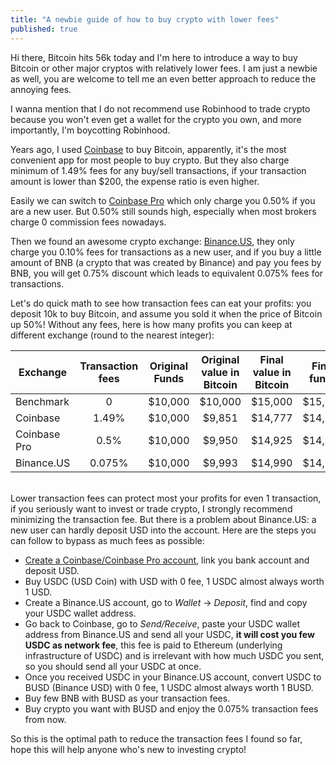 ```yaml
---
title: "A newbie guide of how to buy crypto with lower fees"
published: true
---
```


Hi there, Bitcoin hits 56k today and I'm here to introduce a way to buy Bitcoin or other major cryptos with relatively lower fees. I am just a newbie as well, you are welcome to tell me an even better approach to reduce the annoying fees.

I wanna mention that I do not recommend use Robinhood to trade crypto because you won't even get a wallet for the crypto you own, and more importantly, I'm boycotting Robinhood.

Years ago, I used [Coinbase](https://www.coinbase.com/) to buy Bitcoin, apparently, it's the most convenient app for most people to buy crypto. But they also charge minimum of 1.49% fees for any buy/sell transactions, if your transaction amount is lower than $200, the expense ratio is even higher.

Easily we can switch to [Coinbase Pro](https://pro.coinbase.com/) which only charge you 0.50% if you are a new user. But 0.50% still sounds high, especially when most brokers charge 0 commission fees nowadays.

Then we found an awesome crypto exchange: [Binance.US](https://www.binance.us/en/home), they only charge you 0.10% fees for transactions as a new user, and if you buy a little amount of BNB (a crypto that was created by Binance) and pay you fees by BNB, you will get 0.75% discount which leads to equivalent 0.075% fees for transactions.

Let's do quick math to see how transaction fees can eat your profits: you deposit 10k to buy Bitcoin, and assume you sold it when the price of Bitcoin up 50%! Without any fees, here is how many profits you can keep at different exchange (round to the nearest integer):

| Exchange     | Transaction fees | Original Funds | Original value in Bitcoin | Final value in Bitcoin | Final funds | Profits | Percentages |
| ------------ |:----------------:|:--------------:|:-------------------------:|:----------------------:|:-----------:|:-------:|:-----------:|
| Benchmark    | 0                | $10,000        | $10,000                   | $15,000                | $15,000     | $5,000  | 100%        |
| Coinbase     | 1.49%            | $10,000        | $9,851                    | $14,777                | $14,557     | $4,557  | 91%         |
| Coinbase Pro | 0.5%             | $10,000        | $9,950                    | $14,925                | $14,850     | $4,850  | 97%         |
| Binance.US   | 0.075%           | $10,000        | $9,993                    | $14,990                | $14,980     | $4,980  | 99.6%       |

<br>
Lower transaction fees can protect most your profits for even 1 transaction, if you seriously want to invest or trade crypto, I strongly recommend minimizing the transaction fee. But there is a problem about Binance.US: a new user can hardly deposit USD into the account. Here are the steps you can follow to bypass as much fees as possible:

- [Create a Coinbase/Coinbase Pro account](https://www.coinbase.com/join/liu_p8), link you bank account and deposit USD.
- Buy USDC (USD Coin) with USD with 0 fee, 1 USDC almost always worth 1 USD.
- Create a Binance.US account, go to *Wallet* -> *Deposit*, find and copy your USDC wallet address.
- Go back to Coinbase, go to *Send/Receive*, paste your USDC wallet address from Binance.US and send all your USDC, **it will cost you few USDC as network fee**, this fee is paid to Ethereum (underlying infrastructure of USDC) and is irrelevant with how much USDC you sent, so you should send all your USDC at once.
- Once you received USDC in your Binance.US account, convert USDC to BUSD (Binance USD) with 0 fee, 1 USDC almost always worth 1 BUSD.
- Buy few BNB with BUSD as your transaction fees.
- Buy crypto you want with BUSD and enjoy the 0.075% transaction fees from now.

So this is the optimal path to reduce the transaction fees I found so far, hope this will help anyone who's new to investing crypto!
